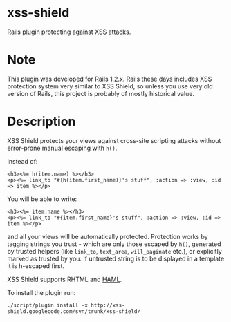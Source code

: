 xss-shield
==========

Rails plugin protecting against XSS attacks.

Note
====

This plugin was developed for Rails 1.2.x.
Rails these days includes XSS protection system very similar to XSS Shield,
so unless you use very old version of Rails, this project is probably of mostly historical value.

Description
===========

XSS Shield protects your views against cross-site scripting attacks without error-prone manual escaping with `h()`.

Instead of:

    <h3><%= h(item.name) %></h3>
    <p><%= link_to "#{h(item.first_name)}'s stuff", :action => :view, :id => item %></p>


You will be able to write:

    <h3><%= item.name %></h3>
    <p><%= link_to "#{item.first_name}'s stuff", :action => :view, :id => item %></p>


and all your views will be automatically protected.
Protection works by tagging strings you trust - which are only those escaped by `h()`,
generated by trusted helpers (like `link_to`, `text_area`, `will_paginate` etc.),
or explicitly marked as trusted by you. If untrusted string is to be displayed in a template it is h-escaped first.

XSS Shield supports RHTML and [HAML](http://haml.info/).

To install the plugin run:

    ./script/plugin install -x http://xss-shield.googlecode.com/svn/trunk/xss-shield/
